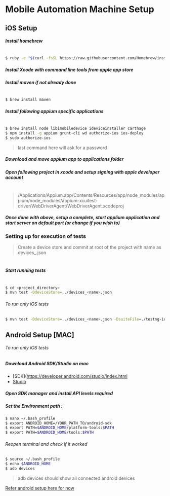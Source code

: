# Mobile Automation Machine Setup

## iOS Setup

##### Install homebrew
#
```sh
$ ruby -e "$(curl -fsSL https://raw.githubusercontent.com/Homebrew/install/master/install)"
  ```
##### Install Xcode with command line tools from apple app store
##### Install maven if not already done
#
```sh
$ brew install maven
```
##### Install following appium specific applications
#
```sh
$ brew install node libimobiledevice ideviceinstaller carthage
$ npm install -g appium grunt-cli wd authorize-ios ios-deploy
$ sudo authorize-ios
```
> last command here will ask for a password
##### Download and move appium app to applications folder
##### Open following project in xcode and setup signing with apple developer account
#
> /Applications/Appium.app/Contents/Resources/app/node_modules/appium/node_modules/appium-xcuitest-driver/WebDriverAgent/WebDriverAgent.xcodeproj

##### Once done with above, setup a complete, start applium application and start server on default port (or change if you wish to)

### Setting up for execution of tests

> Create a device store and commit at root of the project with name as devices_<name>.json
#
##### Start running tests
#
```sh
$ cd <project_directory>
$ mvn test -DdeviceStore=../devices_<name>.json
```

###### To run only iOS tests
```sh
$ mvn test -DdeviceStore=../devices_<name>.json -DsuiteFile=./testng-ios.xml
```

## Android Setup [MAC]

###### To run only iOS tests
##### Download Android SDK/Studio on mac 
* [SDK](https://developer.android.com/studio/index.html
* [Studio](https://developer.android.com/studio/index.html)

##### Open SDK manager and install API levels required
##### Set the Environment path :
```sh
$ nano ~/.bash_profile 
$ export ANDROID_HOME=/YOUR_PATH_TO/android-sdk
$ export PATH=$ANDROID_HOME/platform-tools:$PATH
$ export PATH=$ANDROID_HOME/tools:$PATH
```
###### Reopen terminal and check if it worked

```sh
$ source ~/.bash_profile 
$ echo $ANDROID_HOME
$ adb devices
```
> adb devices should show all connected android devices





[Refer android setup here for now](https://docs.google.com/document/d/1-ItBphjdHUeJNhB2zkKLZ-o1C1PqWZMm_-zlaK-ytA4/edit?usp=sharing)